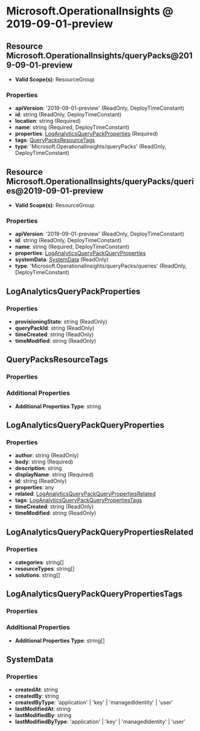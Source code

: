 # Microsoft.OperationalInsights @ 2019-09-01-preview

## Resource Microsoft.OperationalInsights/queryPacks@2019-09-01-preview
* **Valid Scope(s)**: ResourceGroup
### Properties
* **apiVersion**: '2019-09-01-preview' (ReadOnly, DeployTimeConstant)
* **id**: string (ReadOnly, DeployTimeConstant)
* **location**: string (Required)
* **name**: string (Required, DeployTimeConstant)
* **properties**: [LogAnalyticsQueryPackProperties](#loganalyticsquerypackproperties) (Required)
* **tags**: [QueryPacksResourceTags](#querypacksresourcetags)
* **type**: 'Microsoft.OperationalInsights/queryPacks' (ReadOnly, DeployTimeConstant)

## Resource Microsoft.OperationalInsights/queryPacks/queries@2019-09-01-preview
* **Valid Scope(s)**: ResourceGroup
### Properties
* **apiVersion**: '2019-09-01-preview' (ReadOnly, DeployTimeConstant)
* **id**: string (ReadOnly, DeployTimeConstant)
* **name**: string (Required, DeployTimeConstant)
* **properties**: [LogAnalyticsQueryPackQueryProperties](#loganalyticsquerypackqueryproperties)
* **systemData**: [SystemData](#systemdata) (ReadOnly)
* **type**: 'Microsoft.OperationalInsights/queryPacks/queries' (ReadOnly, DeployTimeConstant)

## LogAnalyticsQueryPackProperties
### Properties
* **provisioningState**: string (ReadOnly)
* **queryPackId**: string (ReadOnly)
* **timeCreated**: string (ReadOnly)
* **timeModified**: string (ReadOnly)

## QueryPacksResourceTags
### Properties
### Additional Properties
* **Additional Properties Type**: string

## LogAnalyticsQueryPackQueryProperties
### Properties
* **author**: string (ReadOnly)
* **body**: string (Required)
* **description**: string
* **displayName**: string (Required)
* **id**: string (ReadOnly)
* **properties**: any
* **related**: [LogAnalyticsQueryPackQueryPropertiesRelated](#loganalyticsquerypackquerypropertiesrelated)
* **tags**: [LogAnalyticsQueryPackQueryPropertiesTags](#loganalyticsquerypackquerypropertiestags)
* **timeCreated**: string (ReadOnly)
* **timeModified**: string (ReadOnly)

## LogAnalyticsQueryPackQueryPropertiesRelated
### Properties
* **categories**: string[]
* **resourceTypes**: string[]
* **solutions**: string[]

## LogAnalyticsQueryPackQueryPropertiesTags
### Properties
### Additional Properties
* **Additional Properties Type**: string[]

## SystemData
### Properties
* **createdAt**: string
* **createdBy**: string
* **createdByType**: 'application' | 'key' | 'managedIdentity' | 'user'
* **lastModifiedAt**: string
* **lastModifiedBy**: string
* **lastModifiedByType**: 'application' | 'key' | 'managedIdentity' | 'user'

